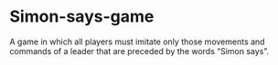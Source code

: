 # Simon-says-game
A game in which all players must imitate only those movements and commands of a leader that are preceded by the words “Simon says”.


